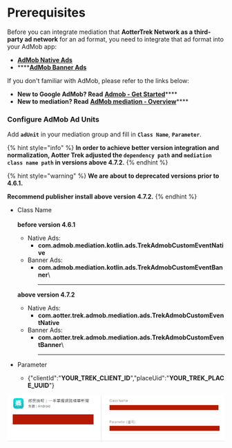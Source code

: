# Prerequisites

Before you can integrate mediation that **AotterTrek Network as a third-party ad network** for an ad format, you need to integrate that ad format into your AdMob app:

* ****[**AdMob Native Ads**](https://developers.google.com/admob/android/native/start)****
* ****[**AdMob Banner Ads**](https://developers.google.com/admob/android/banner)

If you don't familiar with AdMob, please refer to the links below:

* **New to Google AdMob? Read** [**Admob - Get Started**](https://developers.google.com/admob/android/quick-start)****
* **New to mediation? Read** [**AdMob mediation - Overview**](https://developers.google.com/admob/android/mediate)****

### Configure AdMob Ad Units

Add **`adUnit`** in your mediation group and fill in **`Class Name`**, **`Parameter`**.

{% hint style="info" %}
**In order to achieve better version integration and normalization, Aotter Trek adjusted the `dependency path` and `mediation class name path` in versions above 4.7.2.**
{% endhint %}

{% hint style="warning" %}
**We are about to deprecated versions prior to 4.6.1.**

**Recommend publisher install above version 4.7.2.**
{% endhint %}

*   Class Name \
    \
    &#x20;  **before version 4.6.1**

    * Native Ads:&#x20;
      * **com.admob.mediation.kotlin.ads.TrekAdmobCustomEventNative**
    * Banner Ads:&#x20;
      * **com.admob.mediation.kotlin.ads.TrekAdmobCustomEventBanner**\
        ****

    &#x20;  **above version 4.7.2**

    * Native Ads:&#x20;
      * **com.aotter.trek.admob.mediation.ads.TrekAdmobCustomEventNative**
    * Banner Ads:&#x20;
      * **com.aotter.trek.admob.mediation.ads.TrekAdmobCustomEventBanner**\
        ****
* Parameter
  * {"clientId":"**YOUR\_TREK\_CLIENT\_ID**","placeUid":"**YOUR\_TREK\_PLACE\_UUID**"}

![](<../../.gitbook/assets/image (11) (1).png>)
